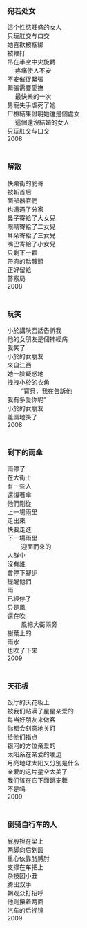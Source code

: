 ### 宛若处女

這个性慾旺盛的女人  
只玩肛交与口交  
她喜歡被捆綁  
被鞭打  
吊在半空中央旋轉  
　
疼痛使人不安  
不安催促緊張  
緊張需要愛撫  
　
最快樂的一次  
男寵失手虐死了她  
尸檢結果證明她還是個處女  
　
這個還沒結婚的女人  
只玩肛交与口交  
2008  
　　

### 解散

快樂街的豹哥  
被斬首后  
面部器官們  
也遭遇了分家  
鼻子寄給了大女兒  
眼睛寄給了二女兒  
耳朵寄給了三女兒  
嘴巴寄給了小女兒  
只剩下一顆  
帶肉的骷髏頭  
正好留給  
警察局  
2008  
　　

### 玩笑

小於講陜西話告訴我  
他的女朋友是個神經病  
我笑了  
小於的女朋友  
來自江西  
她一臉疑惑地  
拽拽小於的衣角  
　　
“寶貝，我在告訴他  
我有多愛你呢”  
小於的女朋友  
羞澀地笑了  
2008  
　　

### 剩下的雨傘

雨停了  
在大街上  
有一些人  
還撐著傘  
他們剛從  
上一場雨里  
走出來  
快要走進  
下一場雨里  
　　
迎面而來的  
人群中  
沒有誰  
會停下腳步  
提醒他們  
雨  
已經停了  
只是風  
還在吹  
　　
風把大街兩旁  
樹葉上的  
雨水  
也吹了下來  
2009  
　　

### 天花板

饭厅的天花板上  
被我们贴满了星星亲爱的  
每当好朋友来做客  
你都会刻意地关灯  
给他们指点  
银河的方位亲爱的  
太阳系在亲爱的哪边  
月亮地球太阳又分别是什么  
亲爱的这片星空太美了  
我们该在它下面跳支舞  
不是吗  
2009  
　　

### 倒骑自行车的人

屁股担在梁上  
两脚向后划圆  
重心依靠胳膊肘  
支撑在车把上  
杂技团小丑  
腾出双手  
朝观众打招呼  
他则攥着两面  
汽车的后视镜  
2009  
